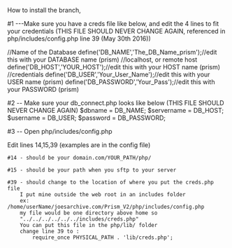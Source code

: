 How to install the branch,

#1 ---Make sure you have a creds file like below, and edit the 4 lines to fit your credentials 
(THIS FILE SHOULD NEVER CHANGE AGAIN, referenced in php/includes/config.php line 39 (May 30th 2016))
	
//Name of the Database
define('DB_NAME','The_DB_Name_prism');//edit this with your DATABASE name (prism)
//localhost, or remote host
define('DB_HOST','YOUR_HOST');//edit this with your HOST name (prism)
//credentials
define('DB_USER','Your_User_Name');//edit this with your USER name (prism)
define('DB_PASSWORD','Your_Pass');//edit this with your PASSWORD (prism)

#2 -- Make sure your db_connect.php looks like below
(THIS FILE SHOULD NEVER CHANGE AGAIN)
$dbname = DB_NAME;
$servername = DB_HOST;
$username = DB_USER;
$password = DB_PASSWORD;

#3 -- Open php/includes/config.php

Edit lines 14,15,39 (examples are in the config file)

	#14 - should be your domain.com/YOUR_PATH/php/
    
	#15 - should be your path when you sftp to your server 
    
	#39 - should change to the location of where you put the creds.php file
		I put mine outside the web root in an includes folder
		ex: /home/userName/joesarchive.com/Prism_V2/php/includes/config.php
		my file would be one directory above home so 
		"../../../../../../includes/creds.php"
		You can put this file in the php/lib/ folder
		change line 39 to :
			require_once PHYSICAL_PATH . 'lib/creds.php';
